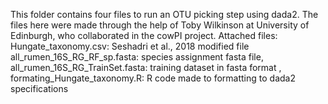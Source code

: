 This folder contains four files to run an OTU picking step using dada2. The files here were made through the help of Toby Wilkinson at University of Edinburgh, who collaborated in the cowPI project. 
Attached files: 
Hungate_taxonomy.csv: Seshadri et al., 2018 modified file
all_rumen_16S_RG_RF_sp.fasta: species assignment fasta file,
all_rumen_16S_RG_TrainSet.fasta: training dataset in fasta format ,
formating_Hungate_taxonomy.R: R code made to formatting to dada2 specifications
